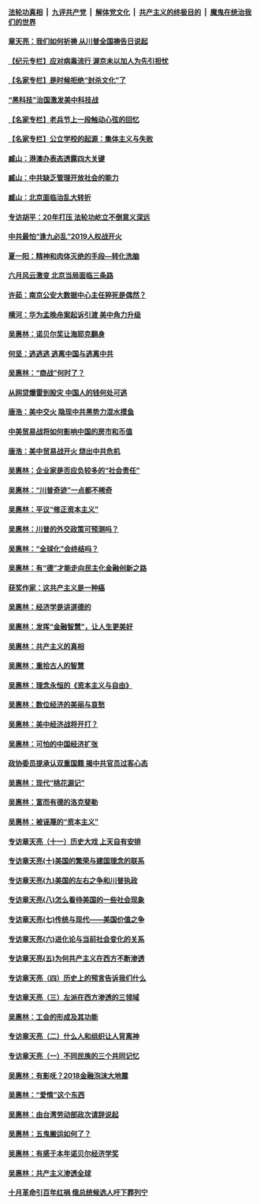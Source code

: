 ####  [法轮功真相](../../../../basic/blob/master/README.md?t=07090804) &nbsp;|&nbsp; [九评共产党](../../../../9ping.md/blob/master/README.md?t=07090804) &nbsp;|&nbsp; [解体党文化](../../../../jtdwh.md/blob/master/README.md?t=07090804)  &nbsp;|&nbsp; [共产主义的终极目的](../../../../gczydzjmd.md/blob/master/README.md?t=07090804) &nbsp;|&nbsp; [魔鬼在统治我们的世界](../../../../mgztzwmdsj.md/blob/master/README.md?t=07090804) 

#### [章天亮：我们如何祈祷 从川普全国祷告日说起](../pages/nsc423/n11944627.md?t=07090804) 

#### [【纪元专栏】应对病毒流行 渥京未以加人为先引担忧](../pages/nsc423/n11875714.md?t=07090804) 

#### [【名家专栏】是时候拒绝“封杀文化”了](../pages/nsc423/n11814093.md?t=07090804) 

#### [“黑科技”治国激发美中科技战](../pages/nsc423/n11638056.md?t=07090804) 

#### [【名家专栏】老兵节上一段触动心弦的回忆](../pages/nsc423/n11646016.md?t=07090804) 

#### [【名家专栏】公立学校的起源：集体主义与失败](../pages/nsc423/n11601833.md?t=07090804) 

#### [臧山：港澳办表态透露四大关键](../pages/nsc423/n11421628.md?t=07090804) 

#### [臧山：中共缺乏管理开放社会的能力](../pages/nsc423/n11407457.md?t=07090804) 

#### [臧山：北京面临治乱大转折](../pages/nsc423/n11406895.md?t=07090804) 

#### [专访胡平：20年打压 法轮功屹立不倒意义深远](../pages/nsc423/n11398800.md?t=07090804) 

#### [中共最怕“逢九必乱”2019人权战开火](../pages/nsc423/n11385248.md?t=07090804) 

#### [夏一阳：精神和肉体灭绝的手段—转化洗脑](../pages/nsc423/n11368250.md?t=07090804) 

#### [六月风云激变 北京当局面临三条路](../pages/nsc423/n11313668.md?t=07090804) 

#### [许茹：南京公安大数据中心主任猝死是偶然？](../pages/nsc423/n11064744.md?t=07090804) 

#### [横河：华为孟晚舟案起诉引渡 美中角力升级](../pages/nsc423/n11027230.md?t=07090804) 

#### [吴惠林：诺贝尔奖让海耶克翻身](../pages/nsc423/n10890049.md?t=07090804) 

#### [何坚：逃逃逃 逃离中国与逃离中共](../pages/nsc423/n10592891.md?t=07090804) 

#### [吴惠林：“商战”何时了？](../pages/nsc423/n10573558.md?t=07090804) 

#### [从网贷爆雷到股灾 中国人的钱何处可逃](../pages/nsc423/n10572800.md?t=07090804) 

#### [唐浩：美中交火 隐现中共黑势力混水摸鱼](../pages/nsc423/n10544040.md?t=07090804) 

#### [中美贸易战将如何影响中国的房市和币值](../pages/nsc423/n10543697.md?t=07090804) 

#### [唐浩：美中贸易战开火 烧出中共危机](../pages/nsc423/n10540126.md?t=07090804) 

#### [吴惠林：企业家是否应负较多的“社会责任”](../pages/nsc423/n10535022.md?t=07090804) 

#### [吴惠林：“川普奇迹”一点都不稀奇](../pages/nsc423/n10512808.md?t=07090804) 

#### [吴惠林：平议“修正资本主义”](../pages/nsc423/n10495724.md?t=07090804) 

#### [吴惠林：川普的外交政策可预测吗？](../pages/nsc423/n10462387.md?t=07090804) 

#### [吴惠林：“全球化”会终结吗？](../pages/nsc423/n10452838.md?t=07090804) 

#### [吴惠林：有“德”才能走向民主化金融创新之路](../pages/nsc423/n10432292.md?t=07090804) 

#### [获奖作家：这共产主义是一种癌](../pages/nsc423/n10431541.md?t=07090804) 

#### [吴惠林：经济学是讲道德的](../pages/nsc423/n10398014.md?t=07090804) 

#### [吴惠林：发挥“金融智慧”，让人生更美好](../pages/nsc423/n10375019.md?t=07090804) 

#### [吴惠林：共产主义的真相](../pages/nsc423/n10351394.md?t=07090804) 

#### [吴惠林：重拾古人的智慧](../pages/nsc423/n10337691.md?t=07090804) 

#### [吴惠林：理念永恒的《资本主义与自由》](../pages/nsc423/n10316274.md?t=07090804) 

#### [吴惠林：数位经济的美丽与哀愁](../pages/nsc423/n10292946.md?t=07090804) 

#### [吴惠林：美中经济战将开打？](../pages/nsc423/n10258825.md?t=07090804) 

#### [吴惠林：可怕的中国经济扩张](../pages/nsc423/n10219147.md?t=07090804) 

#### [政协委员提承认双重国籍 揭中共官员过客心态](../pages/nsc423/n10208809.md?t=07090804) 

#### [吴惠林：现代“桃花源记”](../pages/nsc423/n10185234.md?t=07090804) 

#### [吴惠林：富而有德的洛克斐勒](../pages/nsc423/n10142264.md?t=07090804) 

#### [吴惠林：被诬蔑的“资本主义”](../pages/nsc423/n10124816.md?t=07090804) 

#### [专访章天亮（十一）历史大戏 上天自有安排](../pages/nsc423/n10094905.md?t=07090804) 

#### [专访章天亮(十)美国的繁荣与建国理念的联系](../pages/nsc423/n10094899.md?t=07090804) 

#### [专访章天亮(九)美国的左右之争和川普执政](../pages/nsc423/n10094889.md?t=07090804) 

#### [专访章天亮(八)怎么看待美国的一些社会现象](../pages/nsc423/n10094857.md?t=07090804) 

#### [专访章天亮(七)传统与现代——美国价值之争](../pages/nsc423/n10093140.md?t=07090804) 

#### [专访章天亮(六)进化论与当前社会变化的关系](../pages/nsc423/n10092036.md?t=07090804) 

#### [专访章天亮(五)为何共产主义在西方不断渗透](../pages/nsc423/n10083620.md?t=07090804) 

#### [专访章天亮（四）历史上的预言告诉我们什么](../pages/nsc423/n10083606.md?t=07090804) 

#### [专访章天亮（三）左派在西方渗透的三领域](../pages/nsc423/n10081115.md?t=07090804) 

#### [吴惠林：工会的形成及其功能](../pages/nsc423/n10080633.md?t=07090804) 

#### [专访章天亮（二）什么人和组织让人背离神](../pages/nsc423/n10076637.md?t=07090804) 

#### [专访章天亮（一）不同民族的三个共同记忆](../pages/nsc423/n10074188.md?t=07090804) 

#### [吴惠林：有影呒？2018金融泡沫大地震](../pages/nsc423/n10040534.md?t=07090804) 

#### [吴惠林：“爱情”这个东西](../pages/nsc423/n10019423.md?t=07090804) 

#### [吴惠林：由台湾劳动部政次请辞说起](../pages/nsc423/n9979679.md?t=07090804) 

#### [吴惠林：五鬼搬运如何了？](../pages/nsc423/n9925338.md?t=07090804) 

#### [吴惠林：有感于本年诺贝尔经济学奖](../pages/nsc423/n9871883.md?t=07090804) 

#### [吴惠林：共产主义渗透全球](../pages/nsc423/n9812748.md?t=07090804) 

#### [十月革命引百年红祸 俄总统候选人吁下葬列宁](../pages/nsc423/n9810182.md?t=07090804) 

